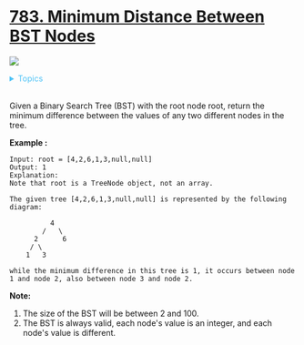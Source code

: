 # [783. Minimum Distance Between BST Nodes](https://leetcode.com/problems/minimum-distance-between-bst-nodes/description/)

![](https://img.shields.io/badge/Difficulty-Easy-green.svg)

<details>
<summary style="color:#4FC3F7">Topics</summary>

* [`Binary Search Tree`](https://leetcode.com/tag/binary-search-tree/)

</details>
<br />

Given a Binary Search Tree (BST) with the root node root, return the minimum difference between the values of any two different nodes in the tree.

**Example :**

    Input: root = [4,2,6,1,3,null,null]
    Output: 1
    Explanation:
    Note that root is a TreeNode object, not an array.

    The given tree [4,2,6,1,3,null,null] is represented by the following diagram:

              4
            /   \
          2      6
         / \
        1   3

    while the minimum difference in this tree is 1, it occurs between node 1 and node 2, also between node 3 and node 2.

**Note:**

  1. The size of the BST will be between 2 and 100.
  2. The BST is always valid, each node's value is an integer, and each node's value is different.